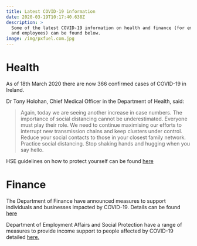 ```yaml
---
title: Latest COVID-19 information
date: 2020-03-19T10:17:40.638Z
description: >
  Some of the latest COVID-19 information on health and finance (for employers
  and employees) can be found below.  
image: /img/pxfuel.com.jpg
---
```

# Health

As of 18th March 2020 there are now 366 confirmed cases of COVID-19 in Ireland.

Dr Tony Holohan, Chief Medical Officer in the Department of Health, said: 

> Again, today we are seeing another increase in case numbers. The importance of social distancing cannot be underestimated. Everyone must play their role. We need to continue maximising our efforts to interrupt new transmission chains and keep clusters under control. Reduce your social contacts to those in your closest family network. Practice social distancing. Stop shaking hands and hugging when you say hello.

HSE guidelines on how to protect yourself can be found [here](https://www2.hse.ie/conditions/coronavirus/protect-yourself.html)

# Finance

The Department of Finance have announced measures to support individuals and businesses impacted by COVID-19. Details can be found [here](https://www.gov.ie/en/press-release/878d4d-wednesdminister-donohoe-outlines-further-measures-to-support-individ/) 

Department of Employment Affairs and Social Protection have a range of measures to provide income support to people affected by COVID-19 detailed [here.](https://www.gov.ie/en/campaigns/4cf0e2-covid-19-coronavirus-information-for-employers-and-employees-test/?referrer=/en/publication/0b6a34-advice-for-employers-and-employees/)

